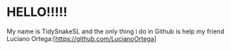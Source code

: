 # HELLO!!!!!
My name is TidySnakeSL and the only thing i do in Github is help my friend Luciano Ortega:[https://github.com/LucianoOrtega]

